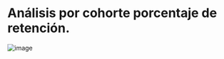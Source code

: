 # Análisis por cohorte porcentaje de retención.

![image](https://github.com/user-attachments/assets/a429366d-ebb3-41d4-833c-26fcbabc667f)


